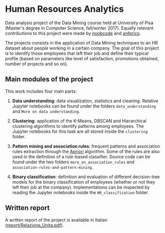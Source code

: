 # Human Resources Analytics

Data analysis project of the Data Mining course held at University of Pisa (Master's degree in Computer Science, fall/winter 2017). Equally relevant contributions to this project were made by [noobcode](https://github.com/noobcode) and [anferico](https://github.com/anferico).

The projects consists in the application of Data Mining techniques to an HR dataset about people working in a certain company. The goal of this project is to identify those employees that left their job and define their typical profile (based on parameters like level of satisfaction, promotions obtained, number of projects and so on). 

## Main modules of the project

This work includes four main parts:

1. **Data understanding**: data visualization, statistics and cleaning. Relative Jupyter notebooks can be found under the folders `data_understanding` and `More on data understanding`.

2. **Clustering**: application of the K-Means, DBSCAN and Hierarchical clustering algorithms to identify patterns among employees. The Jupyter notebooks for this task are all stored inside the `clustering` folder.

3. **Pattern mining and association rules**: frequent patterns and association rules extraction through the [Apriori](https://en.wikipedia.org/wiki/Apriori_algorithm) algorithm. Some of the rules are also used in the definition of a rule-based classifier. Source code can be found under the two folders `more_on_association_rules` and `association-rules-and-pattern-mining`.

4. **Binary classification**: definition and evaluation of different decision-tree models for the binary classification of employees (whether or not they left their job at the company). Implementations can be inspected by reading the Jupyter notebooks inside the `HR_classification` folder.

## Written report

A written report of the project is available in Italian ([report/Relazione_Unita.pdf](report/Relazione_Unita.pdf)).
